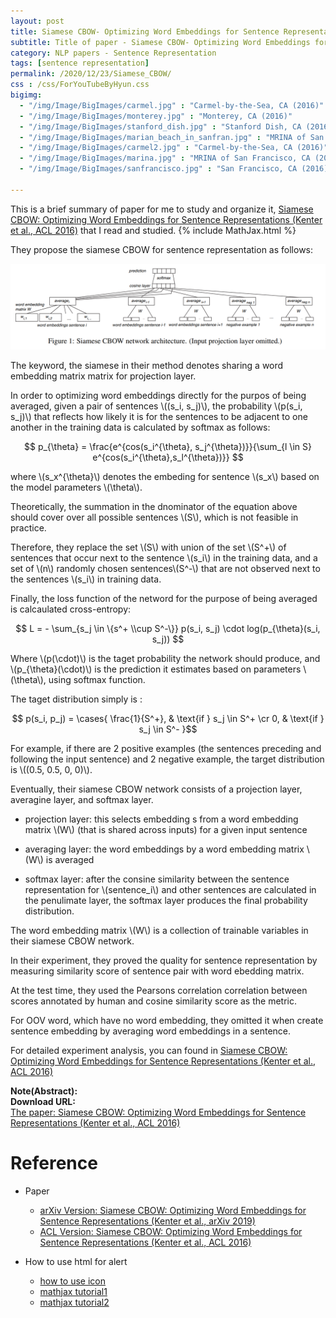 ```yaml
---
layout: post
title: Siamese CBOW- Optimizing Word Embeddings for Sentence Representations
subtitle: Title of paper - Siamese CBOW- Optimizing Word Embeddings for Sentence Representations
category: NLP papers - Sentence Representation
tags: [sentence representation]
permalink: /2020/12/23/Siamese_CBOW/
css : /css/ForYouTubeByHyun.css
bigimg: 
  - "/img/Image/BigImages/carmel.jpg" : "Carmel-by-the-Sea, CA (2016)"
  - "/img/Image/BigImages/monterey.jpg" : "Monterey, CA (2016)"
  - "/img/Image/BigImages/stanford_dish.jpg" : "Stanford Dish, CA (2016)"
  - "/img/Image/BigImages/marian_beach_in_sanfran.jpg" : "MRINA of San Francisco, CA (2016)"
  - "/img/Image/BigImages/carmel2.jpg" : "Carmel-by-the-Sea, CA (2016)"
  - "/img/Image/BigImages/marina.jpg" : "MRINA of San Francisco, CA (2016)"
  - "/img/Image/BigImages/sanfrancisco.jpg" : "San Francisco, CA (2016)"
  
---
```


This is a brief summary of paper for me to study and organize it, [Siamese CBOW: Optimizing Word Embeddings for Sentence Representations (Kenter et al., ACL 2016)](https://www.aclweb.org/anthology/P16-1089/)
   that I read and studied. 
{% include MathJax.html %}


They propose the siamese CBOW for sentence representation as follows:

![Kenter et al., ACL 2016](/img/Image/NaturalLanguageProcessing/NLPLabs/Paper_Investigation/SentenceVector/2020-12-23-Siamese_CBOW/Siamese_CBOW.PNG)

The keyword, the siamese in their method denotes sharing a word embedding matrix matrix for projection layer. 

In order to optimizing word embeddings directly for the purpos of being averaged, given a pair of sentences \\((s_i, s_j)\\), the probability \\(p(s_i, s_j)\\) that reflects how likely it is for the sentences to be adjacent to one another in the training data is calculated by softmax as follows:

$$ p_{\theta} = \frac{e^{cos(s_i^{\theta}, s_j^{\theta})}}{\sum_{l \in S} e^{cos(s_i^{\theta},s_l^{\theta})}} $$

where \\(s_x^{\theta}\\) denotes the embeding for sentence \\(s_x\\) based on the model parameters \\(\theta\\). 

Theoretically, the summation in the dnominator of the equation above should cover over all possible sentences \\(S\\), which is not feasible in practice.

Therefore, they replace the set \\(S\\) with union of the set \\(S^+\\) of sentences that occur next to the sentence \\(s_i\\) in the training data, and a set of \\(n\\) randomly chosen sentences\\(S^-\\) that are not observed next to the sentences \\(s_i\\) in training data. 

Finally, the loss function of the netword for the purpose of being averaged is calcaulated cross-entropy:


$$ L = - \sum_{s_j \in \{s^+ \\cup S^-\}} p(s_i, s_j) \cdot log(p_{\theta}(s_i, s_j)) $$


Where \\(p(\cdot)\\) is the taget probability the network should produce, and \\(p_{\theta}(\cdot)\\) is the prediction it estimates based on parameters \\(\theta\\), using softmax function.

The taget distribution simply is :


$$ p(s_i, p_j) =  \cases{
                          \frac{1}{S^+}, & \text{if } s_j \in S^+ \cr
                          0, & \text{if } s_j \in S^-
                         }$$

For example, if there are 2 positive examples (the sentences preceding and following the input sentence) and 2 negative example, the target distribution is \\((0.5, 0.5, 0, 0)\\).

Eventually, their siamese CBOW network consists of a projection layer, averagine layer, and softmax layer.

 - projection layer: this selects embedding s from a word embedding matrix \\(W\\) (that is shared across inputs) for a given input sentence
 
 - averaging layer: the word embeddings by a word embedding matrix \\(W\\) is averaged
 
 - softmax layer: after the consine similarity between the sentence representation for \\(sentence_i\\) and other sentences are calculated in the penulimate layer, the softmax layer produces the final probability distribution. 
 
The word embedding matrix \\(W\\) is a collection of trainable variables in their siamese CBOW network. 

In their experiment, they proved the quality for sentence representation by measuring similarity score of sentence pair with word ebedding matrix. 

At the test time, they used the Pearsons correlation correlation between scores annotated by human and cosine similarity score as the metric.

For OOV word, which have no word embedding, they omitted it when create sentence embedding by averaging word embeddings in a sentence. 

For detailed experiment analysis, you can found in [Siamese CBOW: Optimizing Word Embeddings for Sentence Representations (Kenter et al., ACL 2016)](https://www.aclweb.org/anthology/P16-1089/)
  
<div class="alert alert-info" role="alert"><i class="fa fa-info-circle"></i> <b>Note(Abstract): </b>

</div>
    
<div class="alert alert-success" role="alert"><i class="fa fa-paperclip fa-lg"></i> <b>Download URL: </b><br>
  <a href="https://www.aclweb.org/anthology/P16-1089/">The paper: Siamese CBOW: Optimizing Word Embeddings for Sentence Representations (Kenter et al., ACL 2016)</a>
</div>

# Reference 

- Paper 
  - [arXiv Version: Siamese CBOW: Optimizing Word Embeddings for Sentence Representations (Kenter et al., arXiv 2019)](https://arxiv.org/abs/1606.04640)
  - [ACL Version: Siamese CBOW: Optimizing Word Embeddings for Sentence Representations (Kenter et al., ACL 2016)](https://www.aclweb.org/anthology/P16-1089/)
  
- How to use html for alert
  - [how to use icon](http://idratherbewriting.com/documentation-theme-jekyll/mydoc_icons.html)
  - [mathjax tutorial1](https://www.mathelounge.de/509545/mathjax-latex-basic-tutorial-und-referenz-deutsch)
  - [mathjax tutorial2](https://www.onemathematicalcat.org/MathJaxDocumentation/TeXSyntax.htm)


